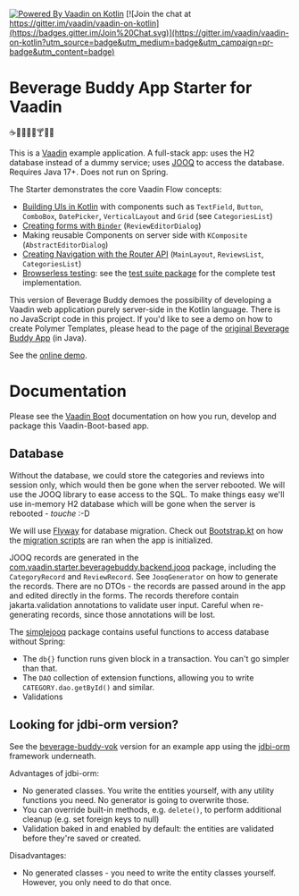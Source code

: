[![Powered By Vaadin on Kotlin](http://vaadinonkotlin.eu/iconography/vok_badge.svg)](http://vaadinonkotlin.eu)
[![Join the chat at https://gitter.im/vaadin/vaadin-on-kotlin](https://badges.gitter.im/Join%20Chat.svg)](https://gitter.im/vaadin/vaadin-on-kotlin?utm_source=badge&utm_medium=badge&utm_campaign=pr-badge&utm_content=badge)

# Beverage Buddy App Starter for Vaadin
:coffee::tea::sake::baby_bottle::beer::cocktail::tropical_drink::wine_glass:

This is a [Vaadin](https://vaadin.com/) example application.
A full-stack app: uses the H2 database instead of a dummy service; uses [JOOQ](https://www.jooq.org/)
to access the database. Requires Java 17+. Does not run on Spring.

The Starter demonstrates the core Vaadin Flow concepts:
* [Building UIs in Kotlin](https://github.com/mvysny/karibu-dsl) with components
  such as `TextField`, `Button`, `ComboBox`, `DatePicker`, `VerticalLayout` and `Grid` (see `CategoriesList`)
* [Creating forms with `Binder`](https://github.com/vaadin/free-starter-flow/blob/master/documentation/using-binder-in-review-editor-dialog.asciidoc) (`ReviewEditorDialog`)
* Making reusable Components on server side with `KComposite` (`AbstractEditorDialog`)
* [Creating Navigation with the Router API](https://github.com/vaadin/free-starter-flow/blob/master/documentation/using-annotation-based-router-api.asciidoc) (`MainLayout`, `ReviewsList`, `CategoriesList`)
* [Browserless testing](https://github.com/mvysny/karibu-testing): see the
  [test suite package](src/test/kotlin/com/vaadin/starter/beveragebuddy/ui) for the complete test implementation.

This version of Beverage Buddy demoes the possibility of developing a Vaadin
web application purely server-side in the Kotlin language. There is no
JavaScript code in this project. If you'd like to see
a demo on how to create Polymer Templates, please head to the page of the
[original Beverage Buddy App](https://github.com/vaadin/beverage-starter-flow) (in Java).

See the [online demo](https://v-herd.eu/beverage-buddy-vok/).

# Documentation

Please see the [Vaadin Boot](https://github.com/mvysny/vaadin-boot#preparing-environment) documentation
on how you run, develop and package this Vaadin-Boot-based app.

## Database

Without the database, we could store the categories and reviews into session only, which would then be gone when the server rebooted.
We will use the JOOQ library to ease access to the SQL. To make things easy we'll
use in-memory H2 database which will be gone when the server is rebooted - *touche* :-D

We will use [Flyway](https://flywaydb.org/) for database migration. Check out [Bootstrap.kt](src/main/kotlin/com/vaadin/starter/beveragebuddy/Bootstrap.kt)
on how the [migration scripts](src/main/resources/db/migration) are ran when the app is initialized.

JOOQ records are generated in the [com.vaadin.starter.beveragebuddy.backend.jooq](src/main/kotlin/com/vaadin/starter/beveragebuddy/backend/jooq/)
package, including the `CategoryRecord` and `ReviewRecord`. See `JooqGenerator` on how to
generate the records. There are no DTOs - the records are passed around in the app and edited directly in the forms.
The records therefore contain jakarta.validation annotations to validate user input.
Careful when re-generating records, since those annotations will be lost.

The [simplejooq](src/main/kotlin/com/vaadin/starter/beveragebuddy/backend/simplejooq/)
package contains useful functions to access database without Spring:

* The `db{}` function runs given block in a transaction. You can't go simpler than that.
* The `DAO` collection of extension functions, allowing you to write `CATEGORY.dao.getById()` and similar.
* Validations

## Looking for jdbi-orm version?

See the [beverage-buddy-vok](https://github.com/mvysny/beverage-buddy-vok) version for an example
app using the [jdbi-orm](https://gitlab.com/mvysny/jdbi-orm) framework underneath.

Advantages of jdbi-orm:

* No generated classes. You write the entities yourself, with any utility functions you need.
  No generator is going to overwrite those.
* You can override built-in methods, e.g. `delete()`, to perform additional cleanup (e.g. set foreign keys to null)
* Validation baked in and enabled by default: the entities are validated before they're saved or created.

Disadvantages:

* No generated classes - you need to write the entity classes yourself. However, you only
  need to do that once.

